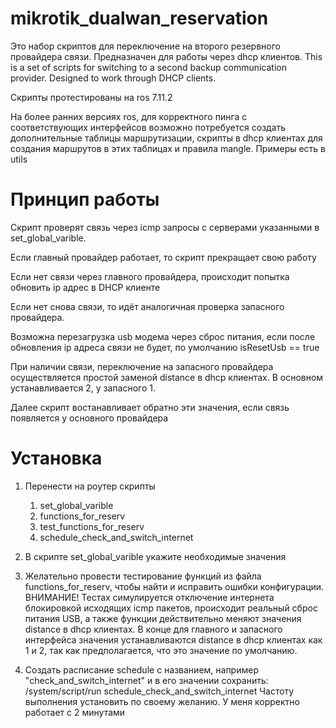 # mikrotik_dualwan_reservation
Это набор скриптов для переключение на второго резервного провайдера связи. Предназначен для работы через dhcp клиентов.
This is a set of scripts for switching to a second backup communication provider. Designed to work through DHCP clients.

Скрипты протестированы на ros 7.11.2

На более ранних версиях ros, для корректного пинга с соответствующих интерфейсов возможно потребуется создать дополнительные таблицы маршрутизации, скрипты в dhcp клиентах для создания маршрутов в этих таблицах и правила mangle. Примеры есть в utils


# Принцип работы
Скрипт проверят связь через icmp запросы с серверами указанными в set_global_varible.

Если главный провайдер работает, то скрипт прекращает свою работу

Если нет связи через главного провайдера, происходит попытка обновить ip адрес в DHCP клиенте

Если нет снова связи, то идёт аналогичная проверка запасного провайдера.

Возможна перезагрузка usb модема через сброс питания, если после обновления ip адреса связи не будет, по умолчанию isResetUsb  == true

При наличии связи, переключение на запасного провайдера осуществляется простой заменой distance в dhcp клиентах. В основном устанавливается 2, у запасного 1.

Далее скрипт востанавливает обратно эти значения, если связь появляется у основного провайдера

# Установка
1. Перенести на роутер скрипты 
    1. set_global_varible
    2. functions_for_reserv
    3. test_functions_for_reserv
    4. schedule_check_and_switch_internet
    
2. В скрипте set_global_varible укажите необходимые значения
3. Желательно провести тестирование функций из файла functions_for_reserv, чтобы найти и исправить ошибки конфигурации.
ВНИМАНИЕ! Тестах симулируется отключение интернета блокировкой исходящих icmp пакетов, происходит реальный сброс питания USB, а также функции действительно меняют значения distance в dhcp клиентах. В конце для главного и запасного интерфейса значения устанавливаются distance в dhcp клиентах как 1 и 2, так как предполагается, что это значение по умолчанию.
4. Создать расписание schedule c названием, например "check_and_switch_internet" и в его значении сохранить:
/system/script/run schedule_check_and_switch_internet
Частоту выполнения установить по своему желанию. У меня корректно работает с 2 минутами